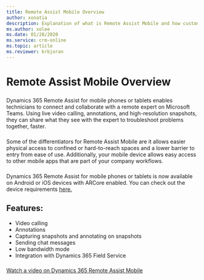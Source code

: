 ```yaml
---
title: Remote Assist Mobile Overview
author: xonatia
description: Explanation of what is Remote Assist Mobile and how customers can leverage the app
ms.author: xolee
ms.date: 01/28/2020
ms.service: crm-online
ms.topic: article
ms.reviewer: krbjoran
---
```

# Remote Assist Mobile Overview

###
Dynamics 365 Remote Assist for mobile phones or tablets enables technicians to connect and collaborate with a remote expert on Microsoft Teams. Using live video calling, annotations, and high-resolution snapshots, they can share what they see with the expert to troubleshoot problems together, faster. 
###
Some of the differentiators for Remote Assist Mobile are it allows easier physical access to confined or hard-to-reach spaces and a lower barrier to entry from ease of use. Additionally, your mobile device allows easy access to other mobile apps that are part of your company workflows. 
###
Dynamics 365 Remote Assist for mobile phones or tablets is now available on Android or iOS devices with ARCore enabled. You can check out the device requirements [here.](https://docs.microsoft.com/en-us/dynamics365/mixed-reality/remote-assist/requirements)

## Features: 
- Video calling 
- Annotations 
- Capturing snapshots and annotating on snapshots
- Sending chat messages
- Low bandwidth mode
- Integration with Dynamics 365 Field Service
###
[Watch a video on Dynamics 365 Remote Assist Mobile](https://www.youtube.com/watch?v=J-C6GE2gFYw&t=27s) 


 
 
 
